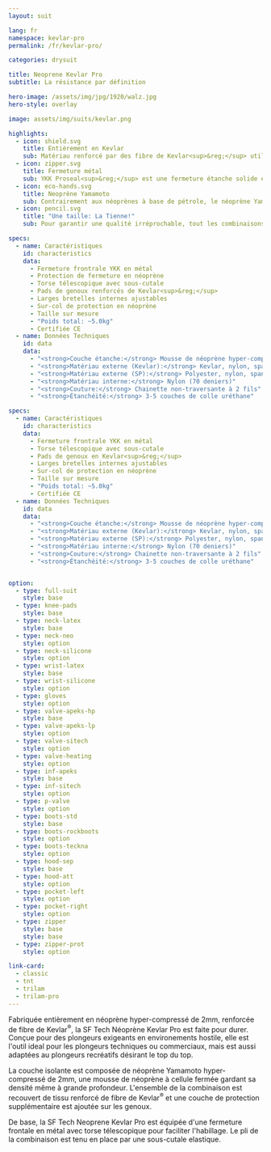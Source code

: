 ```yaml
---
layout: suit

lang: fr
namespace: kevlar-pro
permalink: /fr/kevlar-pro/

categories: drysuit

title: Neoprene Kevlar Pro
subtitle: La résistance par définition

hero-image: /assets/img/jpg/1920/walz.jpg
hero-style: overlay

image: assets/img/suits/kevlar.png

highlights:
  - icon: shield.svg
    title: Entièrement en Kevlar
    sub: Matériau renforcé par des fibre de Kevlar<sup>&reg;</sup> utilisé sur l'ensemble de la combinaison
  - icon: zipper.svg
    title: Fermeture métal
    sub: YKK Proseal<sup>&reg;</sup> est une fermeture étanche solide et efficace
  - icon: eco-hands.svg
    title: Neoprène Yamamoto
    sub: Contrairement aux néoprènes à base de pétrole, le néoprène Yamamoto est fabriqué à 99.7% de roche de calcaire
  - icon: pencil.svg
    title: "Une taille: La Tienne!"
    sub: Pour garantir une qualité irréprochable, tout les combinaisons SF Tech sont faites sur mesures, avec ton choix d'options et de couleurs.

specs:
  - name: Caractéristiques
    id: characteristics
    data: 
      - Fermeture frontrale YKK en métal
      - Protection de fermeture en néoprène
      - Torse télescopique avec sous-cutale
      - Pads de genoux renforcés de Kevlar<sup>&reg;</sup>
      - Larges bretelles internes ajustables
      - Sur-col de protection en néoprène
      - Taille sur mesure
      - "Poids total: ~5.0kg"
      - Certifiée CE
  - name: Données Techniques
    id: data
    data:
      - "<strong>Couche étanche:</strong> Mousse de néoprène hyper-compressée de 2mm"
      - "<strong>Matériau externe (Kevlar):</strong> Kevlar, nylon, spandex"
      - "<strong>Matériau externe (SP):</strong> Polyester, nylon, spandex"
      - "<strong>Matériau interne:</strong> Nylon (70 deniers)"
      - "<strong>Couture:</strong> Chainette non-traversante à 2 fils"
      - "<strong>Étanchéité:</strong> 3-5 couches de colle uréthane"

specs:
  - name: Caractéristiques
    id: characteristics
    data:
      - Fermeture frontrale YKK en métal
      - Torse télescopique avec sous-cutale
      - Pads de genoux en Kevlar<sup>&reg;</sup>
      - Larges bretelles internes ajustables
      - Sur-col de protection en néoprène
      - Taille sur mesure
      - "Poids total: ~5.0kg"
      - Certifiée CE
  - name: Données Techniques
    id: data
    data:
      - "<strong>Couche étanche:</strong> Mousse de néoprène hyper-compressée de 2mm"
      - "<strong>Matériau externe (Kevlar):</strong> Kevlar, nylon, spandex"
      - "<strong>Matériau externe (SP):</strong> Polyester, nylon, spandex"
      - "<strong>Matériau interne:</strong> Nylon (70 deniers)"
      - "<strong>Couture:</strong> Chainette non-traversante à 2 fils"
      - "<strong>Étanchéité:</strong> 3-5 couches de colle uréthane"


option:
  - type: full-suit
    style: base
  - type: knee-pads
    style: base
  - type: neck-latex
    style: base
  - type: neck-neo
    style: option
  - type: neck-silicone
    style: option
  - type: wrist-latex
    style: base
  - type: wrist-silicone
    style: option
  - type: gloves
    style: option
  - type: valve-apeks-hp
    style: base
  - type: valve-apeks-lp
    style: option
  - type: valve-sitech
    style: option
  - type: valve-heating
    style: option
  - type: inf-apeks
    style: base
  - type: inf-sitech
    style: option
  - type: p-valve
    style: option
  - type: boots-std
    style: base
  - type: boots-rockboots
    style: option
  - type: boots-teckna
    style: option
  - type: hood-sep
    style: base
  - type: hood-att
    style: option
  - type: pocket-left
    style: option
  - type: pocket-right
    style: option
  - type: zipper
    style: base
    style: base
  - type: zipper-prot
    style: option

link-card:
  - classic
  - tnt
  - trilam
  - trilam-pro
---
```

Fabriquée entièrement en néoprène hyper-compressé de 2mm, renforcée de fibre de Kevlar<sup>&reg;</sup>, la SF Tech Néoprène Kevlar Pro est faite pour durer. Conçue pour des plongeurs exigeants en environements hostile, elle est l'outil ideal pour les plongeurs techniques ou commerciaux, mais est aussi adaptées au plongeurs recréatifs désirant le top du top.

La couche isolante est composée de néoprène Yamamoto hyper-compressé de 2mm, une mousse de néoprène à cellule fermée gardant sa densité même à grande profondeur. L'ensemble de la combinaison est recouvert de tissu renforcé de fibre de Kevlar<sup>&reg;</sup> et une couche de protection supplémentaire est ajoutée sur les genoux.

De base, la SF Tech Neoprene Kevlar Pro est équipée d'une fermeture frontale en métal avec torse télescopique pour faciliter l'habillage. Le pli de la combinaison est tenu en place par une sous-cutale elastique.
